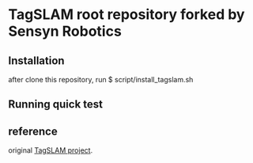 # TagSLAM root repository forked by Sensyn Robotics

## Installation
after clone this repository, run
$ script/install_tagslam.sh

## Running quick test

## reference
original [TagSLAM project](https://berndpfrommer.github.io/tagslam_web).
